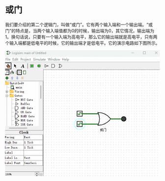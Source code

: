 # 或门

我们要介绍的第二个逻辑门，叫做“或门”。它有两个输入端和一个输出端。“或门”的特点是，当两个输入端值都为0的时候，输出端为0，其它情况，输出端为1。换句话说，只要有一个输入端为高电平，那么它的输出端就是高电平，只有两个输入端都是低电平的时候，它的输出端才是低电平。它的演示电路如下图所示。

![这里写图片描述](pic/2-2.gif)
